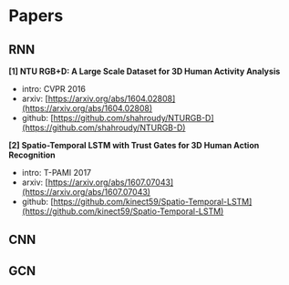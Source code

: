 # Papers
## RNN
**[1] NTU RGB+D: A Large Scale Dataset for 3D Human Activity Analysis**
- intro: CVPR 2016
- arxiv: [https://arxiv.org/abs/1604.02808](https://arxiv.org/abs/1604.02808)
- github: [https://github.com/shahroudy/NTURGB-D](https://github.com/shahroudy/NTURGB-D)

**[2] Spatio-Temporal LSTM with Trust Gates for 3D Human Action Recognition**
- intro: T-PAMI 2017
- arxiv: [https://arxiv.org/abs/1607.07043](https://arxiv.org/abs/1607.07043)
- github: [https://github.com/kinect59/Spatio-Temporal-LSTM](https://github.com/kinect59/Spatio-Temporal-LSTM)


## CNN

## GCN
